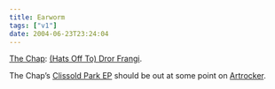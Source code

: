 ```yaml
---
title: Earworm
tags: ["v1"]
date: 2004-06-23T23:24:04
---
```


[The Chap][1]: [(Hats Off To) Dror Frangi][2].

The Chap&#8217;s [Clissold Park EP][3] should be out at some point on [Artrocker][4].

[1]: http://thechap.org/
[2]: http://www.thechap.nildram.co.uk/horse-lyrics.html "The Chap: The Horse lyrics sheet"
[3]: http://www.thechap.nildram.co.uk/releases2004.html "The Chap: Releases 2004"
[4]: http://www.artrocker.com/
